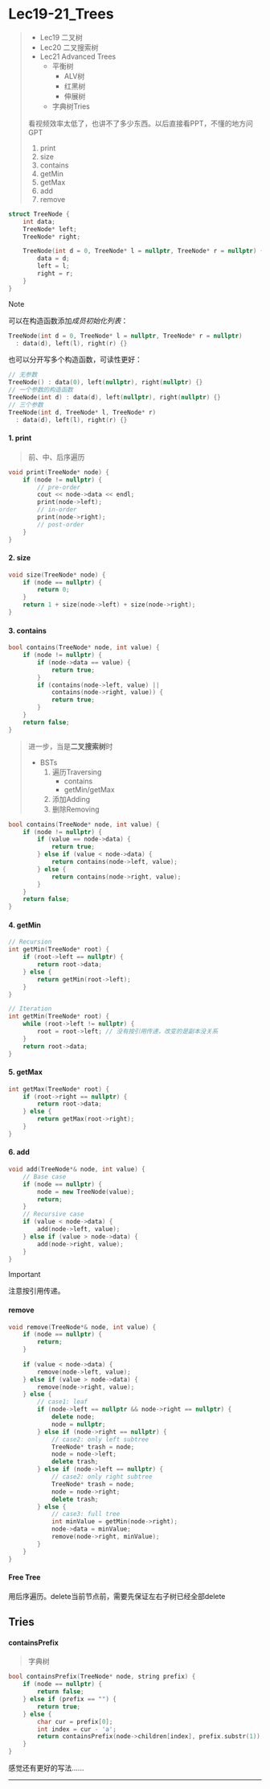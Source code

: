 # Lec19-21_Trees
> - Lec19 二叉树
> - Lec20 二叉搜索树
> - Lec21 Advanced Trees
> 	- 平衡树
> 		- ALV树
> 		- 红黑树
> 		- 伸展树
> 	- 字典树Tries
> 
> 看视频效率太低了，也讲不了多少东西。以后直接看PPT，不懂的地方问GPT
> 1. print
> 2. size
> 3. contains
> 4. getMin
> 5. getMax
> 6. add
> 7. remove

```cpp
struct TreeNode {
	int data;
	TreeNode* left;
	TreeNode* right;

	TreeNode(int d = 0, TreeNode* l = nullptr, TreeNode* r = nullptr) {
		data = d;
		left = l;
		right = r;
	}
}
```

> [!note]
> 可以在构造函数添加*成员初始化列表*：
> ```cpp
> TreeNode(int d = 0, TreeNode* l = nullptr, TreeNode* r = nullptr)
> 	: data(d), left(l), right(r) {}
> ```
> 也可以分开写多个构造函数，可读性更好：
> ```cpp
> // 无参数
> TreeNode() : data(0), left(nullptr), right(nullptr) {}
> // 一个参数的构造函数
> TreeNode(int d) : data(d), left(nullptr), right(nullptr) {}
> // 三个参数
> TreeNode(int d, TreeNode* l, TreeNode* r) 
> 	: data(d), left(l), right(r) {}
> ```

#### 1. print
> 前、中、后序遍历
```cpp
void print(TreeNode* node) {
	if (node != nullptr) {
		// pre-order
		cout << node->data << endl;
		print(node->left);
		// in-order
		print(node->right);
		// post-order
	}
}
```

#### 2. size
```cpp
void size(TreeNode* node) {
	if (node == nullptr) {
		return 0;
	}
	return 1 + size(node->left) + size(node->right);
}
```

#### 3. contains
```cpp
bool contains(TreeNode* node, int value) {
	if (node != nullptr) {
		if (node->data == value) {
			return true;
		}
		if (contains(node->left, value) ||
			contains(node->right, value)) {
			return true;	
		}
	}
	return false;
}
```

> 进一步，当是**二叉搜索树**时
> - BSTs
> 	1. 遍历Traversing
> 		- contains
> 		- getMin/getMax
> 	2. 添加Adding
> 	3. 删除Removing 

```cpp
bool contains(TreeNode* node, int value) {
	if (node != nullptr) {
		if (value == node->data) {
			return true;
		} else if (value < node->data) {
			return contains(node->left, value);
		} else {
			return contains(node->right, value);
		} 
	}
	return false;
}
```

#### 4. getMin
```cpp
// Recursion
int getMin(TreeNode* root) {
	if (root->left == nullptr) {
		return root->data;
	} else {
		return getMin(root->left);
	}
}

// Iteration
int getMin(TreeNode* root) {
	while (root->left != nullptr) {
		root = root->left; // 没有按引用传递，改变的是副本没关系
	}
	return root->data;
}
```

#### 5. getMax
```cpp
int getMax(TreeNode* root) {
	if (root->right == nullptr) {
		return root->data;
	} else {
		return getMax(root->right);
	}
}
```

#### 6. add
```cpp
void add(TreeNode*& node, int value) {
	// Base case
	if (node == nullptr) {
		node = new TreeNode(value);
		return;
	}
	// Recursive case
	if (value < node->data) {
		add(node->left, value);
	} else if (value > node->data) {
		add(node->right, value);
	}
}
```

> [!important]
> 注意按引用传递。

#### remove
```cpp
void remove(TreeNode*& node, int value) {
	if (node == nullptr) {
		return;
	}
	
	if (value < node->data) {
		remove(node->left, value);
	} else if (value > node->data) {
		remove(node->right, value);
	} else {
		// case1: leaf
		if (node->left == nullptr && node->right == nullptr) {
			delete node;
			node = nullptr;
		} else if (node->right == nullptr) {
			// case2: only left subtree
			TreeNode* trash = node;
			node = node->left;
			delete trash;
		} else if (node->left == nullptr) {
			// case2: only right subtree
			TreeNode* trash = node;
			node = node->right;
			delete trash;
		} else {
			// case3: full tree
			int minValue = getMin(node->right);
			node->data = minValue;
			remove(node->right, minValue);
		}
	}
}
```

#### Free Tree
用后序遍历。delete当前节点前，需要先保证左右子树已经全部delete

## Tries
#### containsPrefix
> 字典树

```cpp
bool containsPrefix(TreeNode* node, string prefix) {
	if (node == nullptr) {
		return false;
	} else if (prefix == "") {
		return true;
	} else {
		char cur = prefix[0];
		int index = cur - 'a';
		return containsPrefix(node->children[index], prefix.substr(1));
	}
}
```

感觉还有更好的写法......

---

